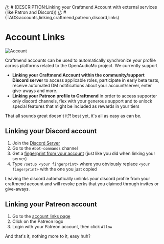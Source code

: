 [//]: # (TITLE:Account Links)
[//]: # (DESCRIPTION:Linking your Craftmend Account with external services (like Patron and Discord))
[//]: # (TAGS:accounts,linking,craftmend,patreon,discord,links)

# Account Links
![Account](https://i.imgur.com/chwk9jg.png)

Craftmend accounts can be used to automatically synchronize your profile across platforms related to the OpenAudioMc project. We currently support
 - **Linking your Craftmend Account within the community/support Discord server** to access applicable roles, participate in early beta tests, receive automated DM notifications about your account/server, enter give-aways and more.
 - **Linking your Patreon profile to Craftmend** in order to access supporter only discord channels, flex with your generous support and to unlock special features that might be included as rewards in your tiers

That all sounds great doesn't it?! best yet, it's all as easy as can be.

## Linking your Discord account
 1. Join the [Discord Server](https://discord.openaudiomc.net/)
 2. Go to the `#bot-commands` channel
 3. Get a [fingerprint from your account](https://account.craftmend.com/account/fingerprint) (just like you did when linking your server)
 4. Type `/setup <your fingerprint>` where you obviously replace `<your fingerprint>` with the one you just copied

Leaving the discord automatically unlinks your discord profile from your craftmend account and will revoke perks that you claimed through invites or give-aways.

## Linking your Patreon account
 1. Go to the [account links page](https://account.craftmend.com/account/links)
 2. Click on the Patreon logo
 3. Login with your Patreon account, then click `Allow`

And that's it, nothing more to it, easy huh?